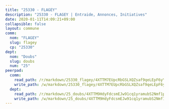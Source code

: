 ```yaml
---
title: "25330 - FLAGEY"
description: "25330 - FLAGEY | Entraide, Annonces, Initiatives"
date: 2020-01-11T14:09:21+09:00
collapsible: false
layout: commune
comm:
  nom: "FLAGEY"
  slug: flagey
  cp: "25330"
dept:
  nom: "Doubs"
  slug: doubs
  num: "25"
peerpad:
  comm:
    read_path: /r/markdown/25330_flagey/4XTTM7EUpcRbGSLXQZsaf9qeLEpF6yYvbfjGZZW2TAw2462Db
    write_path: /w/markdown/25330_flagey/4XTTM7EUpcRbGSLXQZsaf9qeLEpF6yYvbfjGZZW2TAw2462Db-K3TgURSukBCbXkUAUXYGMexa4sA2r6r4eihzSLgTchSiT7NpBgLHCgi4NKWk7MeR6L3siFRrY8cdKK4MmZz4yaWvTt381gdaR1Mj6jBHYhYQj7fZtHfttA2EBamFYgTBMXbMP9qf
  dept:
    read_path: /r/markdown/25_doubs/4XTTM9HdyFdcsmEJw91cq1yramubS2Nmf1ps2s84xcMxY74Zv
    write_path: /w/markdown/25_doubs/4XTTM9HdyFdcsmEJw91cq1yramubS2Nmf1ps2s84xcMxY74Zv-K3TgURza6A4QY75MscA2g52nUX9tjMQaHW9mgBSgyRKNNp3M6gkaXA9iDDtpbSx22mTSZbQLYS1izbwsznz8e9u5BERCmGKxZ379xV2nAaDe1bGyxrjytc7G1EcbGtknRFYQ1Lxp
---
```


